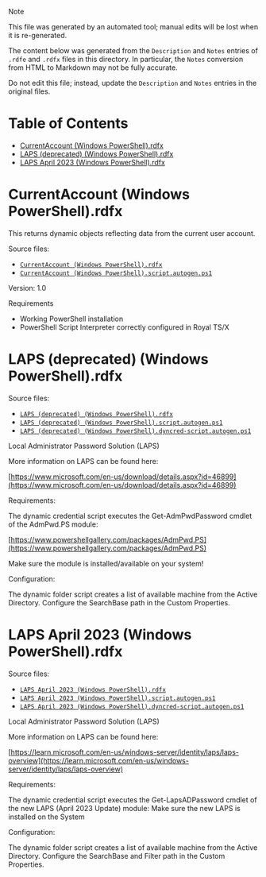 > [!NOTE]
>
> This file was generated by an automated tool; manual edits will be lost when it is re-generated.
>
> The content below was generated from the `Description` and `Notes` entries of `.rdfe` and `.rdfx` files in this directory.
> In particular, the `Notes` conversion from HTML to Markdown may not be fully accurate.
>
> Do not edit this file; instead, update the `Description` and `Notes` entries in the original files.

# Table of Contents

- [CurrentAccount (Windows PowerShell).rdfx](#toc-CurrentAccount-Windows-PowerShell-rdfx)
- [LAPS (deprecated) (Windows PowerShell).rdfx](#toc-LAPS-deprecated-Windows-PowerShell-rdfx)
- [LAPS April 2023 (Windows PowerShell).rdfx](#toc-LAPS-April-2023-Windows-PowerShell-rdfx)

# <a name="toc-CurrentAccount-Windows-PowerShell-rdfx"></a> CurrentAccount (Windows PowerShell).rdfx

This returns dynamic objects reflecting data from the current user account.

Source files:

- [`CurrentAccount (Windows PowerShell).rdfx`](./CurrentAccount%20%28Windows%20PowerShell%29.rdfx)
- [`CurrentAccount (Windows PowerShell).script.autogen.ps1`](./CurrentAccount%20%28Windows%20PowerShell%29.script.autogen.ps1)

Version: 1.0

Requirements

- Working PowerShell installation
- PowerShell Script Interpreter correctly configured in Royal TS/X

# <a name="toc-LAPS-deprecated-Windows-PowerShell-rdfx"></a> LAPS (deprecated) (Windows PowerShell).rdfx

Source files:

- [`LAPS (deprecated) (Windows PowerShell).rdfx`](./LAPS%20%28deprecated%29%20%28Windows%20PowerShell%29.rdfx)
- [`LAPS (deprecated) (Windows PowerShell).script.autogen.ps1`](./LAPS%20%28deprecated%29%20%28Windows%20PowerShell%29.script.autogen.ps1)
- [`LAPS (deprecated) (Windows PowerShell).dyncred-script.autogen.ps1`](./LAPS%20%28deprecated%29%20%28Windows%20PowerShell%29.dyncred-script.autogen.ps1)

Local Administrator Password Solution (LAPS)

More information on LAPS can be found here:

[https://www.microsoft.com/en-us/download/details.aspx?id=46899](https://www.microsoft.com/en-us/download/details.aspx?id=46899)

Requirements:

The dynamic credential script executes the Get-AdmPwdPassword cmdlet of the AdmPwd.PS module:

[https://www.powershellgallery.com/packages/AdmPwd.PS](https://www.powershellgallery.com/packages/AdmPwd.PS)

Make sure the module is installed/available on your system!

Configuration:

The dynamic folder script creates a list of available machine from the Active Directory. Configure the SearchBase path in the Custom Properties.

# <a name="toc-LAPS-April-2023-Windows-PowerShell-rdfx"></a> LAPS April 2023 (Windows PowerShell).rdfx

Source files:

- [`LAPS April 2023 (Windows PowerShell).rdfx`](./LAPS%20April%202023%20%28Windows%20PowerShell%29.rdfx)
- [`LAPS April 2023 (Windows PowerShell).script.autogen.ps1`](./LAPS%20April%202023%20%28Windows%20PowerShell%29.script.autogen.ps1)
- [`LAPS April 2023 (Windows PowerShell).dyncred-script.autogen.ps1`](./LAPS%20April%202023%20%28Windows%20PowerShell%29.dyncred-script.autogen.ps1)

Local Administrator Password Solution (LAPS)

More information on LAPS can be found here:

[https://learn.microsoft.com/en-us/windows-server/identity/laps/laps-overview](https://learn.microsoft.com/en-us/windows-server/identity/laps/laps-overview) 

Requirements:

The dynamic credential script executes the Get-LapsADPassword cmdlet of the new LAPS (April 2023 Update) module:
Make sure the new LAPS is installed on the System

Configuration:

The dynamic folder script creates a list of available machine from the Active Directory. Configure the SearchBase and Filter path in the Custom Properties.

